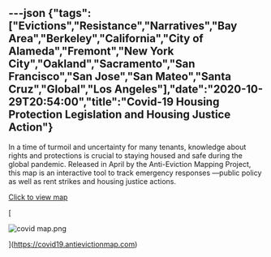 ---json
{"tags":["Evictions","Resistance","Narratives","Bay Area","Berkeley","California","City of Alameda","Fremont","New York City","Oakland","Sacramento","San Francisco","San Jose","San Mateo","Santa Cruz","Global","Los Angeles"],"date":"2020-10-29T20:54:00","title":"Covid-19 Housing Protection Legislation and Housing Justice Action"}
---

In a time of turmoil and uncertainty for many tenants, knowledge about rights and protections is crucial to staying housed and safe during the global pandemic. Released in April by the Anti-Eviction Mapping Project, this map is an interactive tool to track emergency responses —public policy as well as rent strikes and housing justice actions.

[Click to view map](https://covid19.antievictionmap.com/#close)

[

![covid map.png](/assets/uploads/covid+map.png)

](https://covid19.antievictionmap.com)